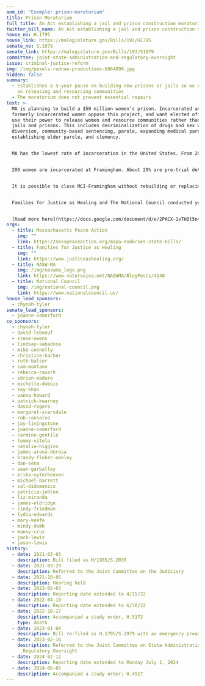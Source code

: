 ```yaml
---
aom_id: "Exemple: prison-moratorium"
title: Prison Moratorium
full_title: An Act establishing a jail and prison construction moratorium
twitter_bill_name: An Act establishing a jail and prison construction moratorium
house_no: H.1795
house_link: https://malegislature.gov/Bills/193/H1795
senate_no: S.1979
senate_link: https://malegislature.gov/Bills/193/S1979
committee: joint-state-administration-and-regulatory-oversight
issue: criminal-justice-reform
img: /img/pexels-rodnae-productions-6064890.jpg
hidden: false
summary:
  - Establishes a 5-year pause on building new prisons or jails so we can focus
    on releasing and resourcing communities
  - The moratorium does not prevent essential repairs
text: >-
  MA is planning to build a $50 million women’s prison. Incarcerated and
  formerly incarcerated women oppose this project, and want elected officials to
  use their power to release women and resource communities rather than build
  jails and prisons. This includes decriminalization of drugs and sex work,
  diversion, community-based sentencing, parole, expanding medical parole,
  establishing elder parole, and clemency.


  MA has the lowest rate of incarceration in the United States. From 2014-2019, the incarcerated population in MA decreased by more than 20%. During that same time, spending on jails and prisons increased by 18%. It currently costs $235,000 per year to incarcerate one woman in Framingham. We invest $1.7 billion of public resources every year in a system that only causes further harm. Now is the moment to create what different looks like and make MA a model for the rest of the country. We must start by passing the Prison Moratorium, maximizing pathways to release, and investing in what communities need to thrive: housing, healing, treatment, transportation, education, childcare, and economic development.


  200 women are incarcerated at Framingham. About 20% are pre-trial detainees from Middlesex County, many held on bail they can’t afford. Incarcerated women are overwhelmingly survivors of violence and trauma. The vast majority of women in MCI-Framingham are mothers separated from their children. There are 7 women in their 70s and 10 women in their 60s in Framingham. Women are suffering from a range of significant illnesses and receiving inadequate healthcare from Wellpath. Women express a need for mental health care and treatment that cannot happen inside prison. Incarcerated women have hopes, plans, and so much to give. Women deserve better than prison.


  It is possible to close MCI-Framingham without rebuilding or replacing it, if we focus on pathways to release, alternatives to incarceration, and reinvesting in communities. Formerly incarcerated women are clear: there is no such thing as a safe or trauma-informed prison. DOC was cited by the Department of Justice for failure to provide adequate mental healthcare and conditions that violate the 8th amendment of the Constitution. DOC has failed to implement many changes required by the Criminal Justice Reform Act of 2018. A 2022 Prisoners’ Legal Services report documents incarcerated women’s experiences of rampant sexual abuse, violence, and dehumanization. A different building does not change the culture of DOC. A prime example of that is Souza-Baronowski. When it was newly built, Souza was touted as state of the art, yet is now the site of some of the worst abuses by DOC.


  Families for Justice as Healing and The National Council conducted years of participatory research with formerly incarcerated women about what they needed and dreamed about for their families and communities. Not a single woman said a new prison. The question in MA is not “do we want an old women’s prison or a new women’s prison” the question is “what else is possible beyond prison?”


  [Read more here](https://docs.google.com/document/d/e/2PACX-1vTHOt5n41_eiKRyRIUpM9v5JJo7VMdrbk8raJEkoq7Py32tAnclLoJ2D1S1z_8y0x_HaRld90jUfq__/pub?urp=gmail_link).
orgs:
  - title: Massachusetts Peace Action
    img: ""
    link: https://masspeaceaction.org/mapa-endorses-state-bills/
  - title: Families for Justice as Healing
    img: ""
    link: https://www.justiceashealing.org/
  - title: NASW-MA
    img: /img/naswma_logo.png
    link: https://www.votervoice.net/NASWMA/BlogPosts/4140
  - title: National Council
    img: /img/national-council.png
    link: https://www.nationalcouncil.us/
house_lead_sponsors:
  - chynah-tyler
senate_lead_sponsors:
  - joanne-comerford
co_sponsors:
  - chynah-tyler
  - david-leboeuf
  - steve-owens
  - lindsay-sabadosa
  - mike-connolly
  - christine-barber
  - ruth-balser
  - sam-montano
  - rebecca-rausch
  - adrian-madaro
  - michelle-dubois
  - kay-khan
  - vanna-howard
  - patrick-kearney
  - david-rogers
  - margaret-scarsdale
  - rob-consalvo
  - jay-livingstone
  - joanne-comerford
  - carmine-gentile
  - tommy-vitolo
  - natalie-higgins
  - james-arena-derosa
  - brandy-fluker-oakley
  - dan-sena
  - sean-garballey
  - erika-uyterhoeven
  - michael-barrett
  - sal-didomenico
  - patricia-jehlen
  - liz-miranda
  - james-eldridge
  - cindy-friedman
  - lydia-edwards
  - mary-keefe
  - mindy-domb
  - manny-cruz
  - jack-lewis
  - jason-lewis
history:
  - date: 2021-03-03
    description: Bill filed as H/1905/S.2030
  - date: 2021-03-29
    description: Referred to the Joint Committee on the Judiciary
  - date: 2021-10-05
    description: Hearing held
  - date: 2022-02-03
    description: Reporting date extended to 4/15/22
  - date: 2022-04-19
    description: Reporting date extended to 6/30/22
  - date: 2022-10-27
    description: Accompanied a study order, H.5173
    type: death
  - date: 2023-01-04
    description: Bill re-filed as H.1795/S.1979 with an emergency preamble
  - date: 2023-02-16
    description: Referred to the Joint Committee on State Administration and
      Regulatory Oversight
  - date: 2024-02-12
    description: Reporting date extended to Monday July 1, 2024
  - date: 2024-06-05
    description: Accompanied a study order; H.4517
---
```

